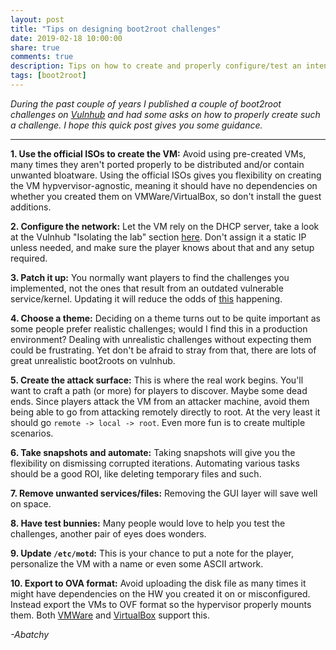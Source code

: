 ```yaml
---
layout: post
title: "Tips on designing boot2root challenges"
date: 2019-02-18 10:00:00
share: true
comments: true
description: Tips on how to create and properly configure/test an intentionally vulnerable VM, also known as boot2roots.
tags: [boot2root]
---
```


*During the past couple of years I published a couple of boot2root challenges on [Vulnhub](https://www.vulnhub.com/author/abatchy,393/) and had some asks on how to properly create such a challenge. I hope this quick post gives you some guidance.*

---

**1. Use the official ISOs to create the VM:** Avoid using pre-created VMs, many times they aren't ported properly to be distributed and/or contain unwanted bloatware. Using the official ISOs gives you flexibility on creating the VM hypvervisor-agnostic, meaning it should have no dependencies on whether you created them on VMWare/VirtualBox, so don't install the guest additions.

**2. Configure the network:** Let the VM rely on the DHCP server, take a look at the Vulnhub "Isolating the lab" section [here](https://www.vulnhub.com/lab/network/). Don't assign it a static IP unless needed, and make sure the player knows about that and any setup required.

**3. Patch it up:** You normally want players to find the challenges you implemented, not the ones that result from an outdated vulnerable service/kernel. Updating it will reduce the odds of [this](https://dirtycow.ninja/) happening.

**4. Choose a theme:** Deciding on a theme turns out to be quite important as some people prefer realistic challenges; would I find this in a production environment? Dealing with unrealistic challenges without expecting them could be frustrating. Yet don't be afraid to stray from that, there are lots of great unrealistic boot2roots on vulnhub.

**5. Create the attack surface:** This is where the real work begins. You'll want to craft a path (or more) for players to discover. Maybe some dead ends. Since players attack the VM from an attacker machine, avoid them being able to go from attacking remotely directly to root. At the very least it should go `remote -> local -> root`. Even more fun is to create multiple scenarios.

**6. Take snapshots and automate:** Taking snapshots will give you the flexibility on dismissing corrupted iterations. Automating various tasks should be a good ROI, like deleting temporary files and such.

**7. Remove unwanted services/files:** Removing the GUI layer will save well on space.

**8. Have test bunnies:** Many people would love to help you test the challenges, another pair of eyes does wonders.

**9. Update `/etc/motd`:** This is your chance to put a note for the player, personalize the VM with a name or even some ASCII artwork.

**10. Export to OVA format:** Avoid uploading the disk file as many times it might have dependencies on the HW you created it on or misconfigured. Instead export the VMs to OVF format so the hypervisor properly mounts them. Both [VMWare](https://docs.vmware.com/en/VMware-Fusion/11/com.vmware.fusion.using.doc/GUID-16E390B1-829D-4289-8442-270A474C106A.html) and [VirtualBox](https://docs.oracle.com/cd/E26217_01/E26796/html/qs-import-vm.html) support this.

*\-Abatchy*